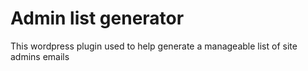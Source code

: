 # Admin list generator
This wordpress plugin used to help generate a manageable list of site admins emails